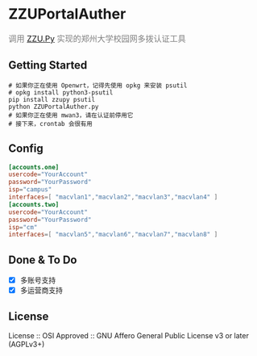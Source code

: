 # ZZUPortalAuther
<font color=gray size=3>调用 [ZZU.Py](https://github.com/Illustar0/ZZU.Py) 实现的郑州大学校园网多拨认证工具</font>

## Getting Started

```shell
# 如果你正在使用 Openwrt，记得先使用 opkg 来安装 psutil
# opkg install python3-psutil
pip install zzupy psutil
python ZZUPortalAuther.py
# 如果你正在使用 mwan3，请在认证前停用它
# 接下来，crontab 会很有用
```

## Config

```toml
[accounts.one]
usercode="YourAccount"
password="YourPassword"
isp="campus"
interfaces=[ "macvlan1","macvlan2","macvlan3","macvlan4" ]
[accounts.two]
usercode="YourAccount"
password="YourPassword"
isp="cm"
interfaces=[ "macvlan5","macvlan6","macvlan7","macvlan8" ]
```
## Done & To Do

- [x] 多账号支持
- [x] 多运营商支持

## License

License :: OSI Approved :: GNU Affero General Public License v3 or later (AGPLv3+)